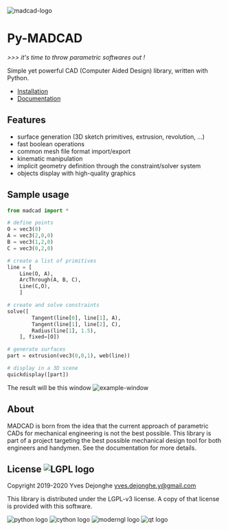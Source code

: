 ![madcad-logo](docs/_static/logo.png)

# Py-MADCAD

*>>> it's time to throw parametric softwares out !*

Simple yet powerful CAD (Computer Aided Design) library, written with Python.

- [Installation]()
- [Documentation]()

## Features

- surface generation (3D sketch primitives, extrusion, revolution, ...)
- fast boolean operations
- common mesh file format import/export
- kinematic manipulation
- implicit geometry definition through the constraint/solver system
- objects display with high-quality graphics

## Sample usage

```python
from madcad import *

# define points
O = vec3(0)
A = vec3(2,0,0)
B = vec3(1,2,0)
C = vec3(0,2,0)

# create a list of primitives
line = [
	Line(O, A),          
	ArcThrough(A, B, C),
	Line(C,O),           
	]

# create and solve constraints
solve([
		Tangent(line[0], line[1], A),   
		Tangent(line[1], line[2], C),   
		Radius(line[1], 1.5),           
	], fixed=[O])

# generate surfaces
part = extrusion(vec3(0,0,1), web(line))

# display in a 3D scene
quickdisplay([part])
```

The result will be this window
![example-window](docs/_static/screenshots/readme-example.png)

## About

MADCAD is born from the idea that the current approach of parametric CADs for mechanical engineering is not the best possible. This library is part of a project targeting the best possible mechanical design tool for both engineers and handymen. See the documentation for more details.

## License   ![LGPL logo](https://www.gnu.org/graphics/lgplv3-88x31.png)

Copyright 2019-2020 Yves Dejonghe <yves.dejonghe.y@gmail.com>

This library is distributed under the LGPL-v3 license. A copy of that license is provided with this software.


![python logo](https://www.python.org/static/img/python-logo.png)
![cython logo](https://avatars3.githubusercontent.com/u/486082?s=200&v=4)
![moderngl logo](https://avatars2.githubusercontent.com/u/26459939?s=200&v=4)
![qt logo](https://cdn2.hubspot.net/hubfs/149513/Qt2017/qt_logo_with_text_green_rgb.png)